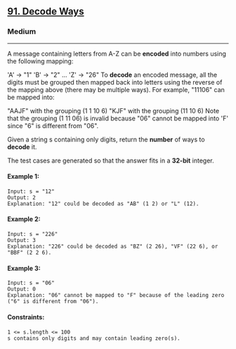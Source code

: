 [91. Decode Ways](https://leetcode.com/problems/decode-ways/?envType=daily-question&envId=2023-12-25)
---------------------------------------------------------------------------------------------------------------------------------------------

### Medium
---------------------------------------------------------------------------------------------------------------------------------------------

A message containing letters from A-Z can be **encoded** into numbers using the following mapping:

'A' -> "1"
'B' -> "2"
...
'Z' -> "26"
To **decode** an encoded message, all the digits must be grouped then mapped back into letters using the reverse of the mapping above (there may be multiple ways). For example, "11106" can be mapped into:

"AAJF" with the grouping (1 1 10 6)
"KJF" with the grouping (11 10 6)
Note that the grouping (1 11 06) is invalid because "06" cannot be mapped into 'F' since "6" is different from "06".

Given a string s containing only digits, return the **number** of ways to **decode** it.

The test cases are generated so that the answer fits in a **32-bit** integer.

#### Example 1:
```
Input: s = "12"
Output: 2
Explanation: "12" could be decoded as "AB" (1 2) or "L" (12).
```
#### Example 2:
```
Input: s = "226"
Output: 3
Explanation: "226" could be decoded as "BZ" (2 26), "VF" (22 6), or "BBF" (2 2 6).
```
#### Example 3:
```
Input: s = "06"
Output: 0
Explanation: "06" cannot be mapped to "F" because of the leading zero ("6" is different from "06").
```
#### Constraints:
```
1 <= s.length <= 100
s contains only digits and may contain leading zero(s).
```
